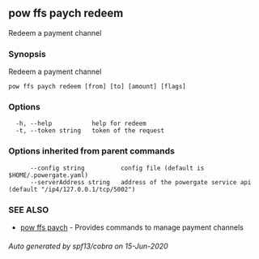 ## pow ffs paych redeem

Redeem a payment channel

### Synopsis

Redeem a payment channel

```
pow ffs paych redeem [from] [to] [amount] [flags]
```

### Options

```
  -h, --help           help for redeem
  -t, --token string   token of the request
```

### Options inherited from parent commands

```
      --config string          config file (default is $HOME/.powergate.yaml)
      --serverAddress string   address of the powergate service api (default "/ip4/127.0.0.1/tcp/5002")
```

### SEE ALSO

* [pow ffs paych](pow_ffs_paych.md)	 - Provides commands to manage payment channels

###### Auto generated by spf13/cobra on 15-Jun-2020
